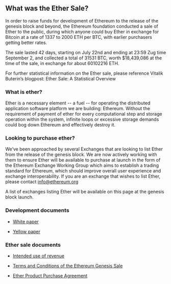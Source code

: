 

## What was the Ether Sale?

In order to raise funds for development of Ethereum to the release of the genesis block and beyond, the Ethereum foundation conducted a sale of Ether to the public, during which anyone could buy Ether in exchange for Bitcoin at a rate of 1337 to 2000 ETH per BTC, with earlier purchasers getting better rates.

The sale lasted 42 days, starting on July 22nd and ending at 23:59 Zug time September 2, and collected a total of 31531 BTC, worth $18,439,086 at the time of the sale, in exchange for about 60102216 ETH.

For further statistical information on the Ether sale, please reference Vitalik Buterin’s blogpost: Ether Sale: A Statistical Overview




### What is ether?

Ether is a necessary element -- a fuel -- for operating the distributed application software platform we are building: Ethereum. Without the requirement of payment of ether for every computational step and storage operation within the system, infinite loops or excessive storage demands could bog down Ethereum and effectively destroy it.


### Looking to purchase ether?

We’ve been approached by several Exchanges that are looking to list Ether from the release of the genesis block. We are now actively working with them to ensure Ether will be available to purchase at launch in the form of the Ethereum Exchange Working Group which aims to establish a trading standard for Ethereum, which should improve overall user experience and exchange interoperability. If you are an exchange that wishes to list Ether, please contact info@ethereum.org

A list of exchanges listing Ether will be available on this page at the genesis block launch.


### Development documents

* [White paper](https://github.com/ethereum/wiki/wiki/White-Paper)

* [Yellow paper](http://gavwood.com/Paper.pdf)


### Ether sale documents
 
* [Intended use of revenue](/pdf/IntendedUseOfRevenue.pdf)
  
* [Terms and Conditions of the Ethereum Genesis Sale](/pdf/TermsAndConditionsOfTheEthereumGenesisSale.pdf.pdf)
  
* [Ether Product Purchase Agreement](/pdf/EtherProductPurchaseAgreement.pdf)

